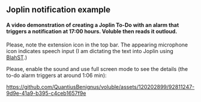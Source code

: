 ## Joplin notification example
#### A video demonstration of  creating a Joplin To-Do with an alarm that triggers a notification at 17:00 hours. Voluble then reads it outloud.
Please, note the extension icon in the top bar.
The appearing microphone icon indicates speech input (I am dictating the text into Joplin using [BlahST](https://github.com/QuantiusBenignus/BlahST).)

Please, enable the sound and use full screen mode to see the details (the to-do alarm triggers at around 1:06 min):

https://github.com/QuantiusBenignus/voluble/assets/120202899/92811247-9d9e-41a9-b395-c4ceb1657f9e


